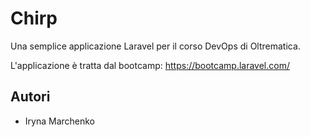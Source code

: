# Chirp

Una semplice applicazione Laravel per il corso DevOps di Oltrematica.

L'applicazione è tratta dal bootcamp: https://bootcamp.laravel.com/
## Autori
- Iryna Marchenko 

